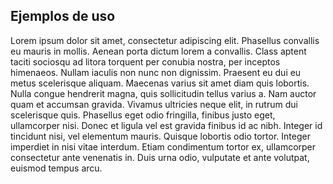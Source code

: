 ## Ejemplos de uso

Lorem ipsum dolor sit amet, consectetur adipiscing elit. Phasellus convallis eu mauris in mollis. Aenean porta dictum lorem a convallis. Class aptent taciti sociosqu ad litora torquent per conubia nostra, per inceptos himenaeos. Nullam iaculis non nunc non dignissim. Praesent eu dui eu metus scelerisque aliquam. Maecenas varius sit amet diam quis lobortis. Nulla congue hendrerit magna, quis sollicitudin tellus varius a. Nam auctor quam et accumsan gravida. Vivamus ultricies neque elit, in rutrum dui scelerisque quis. Phasellus eget odio fringilla, finibus justo eget, ullamcorper nisi. Donec et ligula vel est gravida finibus id ac nibh. Integer id tincidunt nisi, vel elementum mauris. Quisque lobortis odio tortor. Integer imperdiet in nisi vitae interdum. Etiam condimentum tortor ex, ullamcorper consectetur ante venenatis in. Duis urna odio, vulputate et ante volutpat, euismod tempus arcu. 


